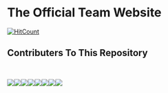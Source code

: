 # The Official Team Website<br />


[![HitCount](http://hits.dwyl.io/kunal768/TCR-Website.svg)](http://hits.dwyl.io/kunal768/TCR-Website)
<br />







## Contributers To This Repository

<br />

[![](https://sourcerer.io/fame/kunal768/technocrats-robotics/website/images/0)](https://sourcerer.io/fame/kunal768/technocrats-robotics/website/links/0)[![](https://sourcerer.io/fame/kunal768/technocrats-robotics/website/images/1)](https://sourcerer.io/fame/kunal768/technocrats-robotics/website/links/1)[![](https://sourcerer.io/fame/kunal768/technocrats-robotics/website/images/2)](https://sourcerer.io/fame/kunal768/technocrats-robotics/website/links/2)[![](https://sourcerer.io/fame/kunal768/technocrats-robotics/website/images/3)](https://sourcerer.io/fame/kunal768/technocrats-robotics/website/links/3)[![](https://sourcerer.io/fame/kunal768/technocrats-robotics/website/images/4)](https://sourcerer.io/fame/kunal768/technocrats-robotics/website/links/4)[![](https://sourcerer.io/fame/kunal768/technocrats-robotics/website/images/5)](https://sourcerer.io/fame/kunal768/technocrats-robotics/website/links/5)[![](https://sourcerer.io/fame/kunal768/technocrats-robotics/website/images/6)](https://sourcerer.io/fame/kunal768/technocrats-robotics/website/links/6)[![](https://sourcerer.io/fame/kunal768/technocrats-robotics/website/images/7)](https://sourcerer.io/fame/kunal768/technocrats-robotics/website/links/7)
